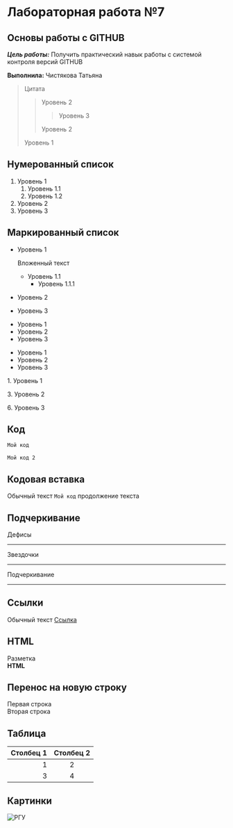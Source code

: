 # Лабораторная работа №7

## Основы работы с GITHUB

***Цель работы:*** Получить практический навык работы с системой контроля версий GITHUB

**Выполнила:** Чистякова Татьяна

>Цитата
>> Уровень 2
>>> Уровень 3
>>
>> Уровень 2
>
> Уровень 1

## Нумерованный список

1. Уровень 1
   1. Уровень 1.1
   2. Уровень 1.2
3. Уровень 2
4. Уровень 3

## Маркированный список

* Уровень 1

   Вложенный текст
   * Уровень 1.1
      * Уровень 1.1.1
* Уровень 2
* Уровень 3

+ Уровень 1
+ Уровень 2
+ Уровень 3

- Уровень 1
- Уровень 2
- Уровень 3

1\. Уровень 1

3\. Уровень 2

6\. Уровень 3

## Код

```javascript
Мой код
```


    Мой код 2

## Кодовая вставка

Обычный текст `Мой код` продолжение текста

## Подчеркивание

Дефисы

---

Звездочки

***

Подчеркивание

___

## Ссылки

Обычный текст [Ссылка](http://google.com "Сайт гугл")

## HTML

<p> Разметка <br/><b>HTML </b></p>

## Перенос на новую строку

Первая строка  
Вторая строка

## Таблица

|Столбец 1   |Столбец 2    |
|------------:|:-------------:|
|1           |2            |
|           3|            4|

## Картинки

![РГУ](https://www.rsu.edu.ru/wp-content/uploads/2018/09/t2Axp6PA-Zg-1.jpg)
